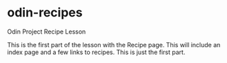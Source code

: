 # odin-recipes
Odin Project Recipe Lesson

This is the first part of the lesson with the Recipe page. This will include an index page and a few links to recipes. This is just the first part.

